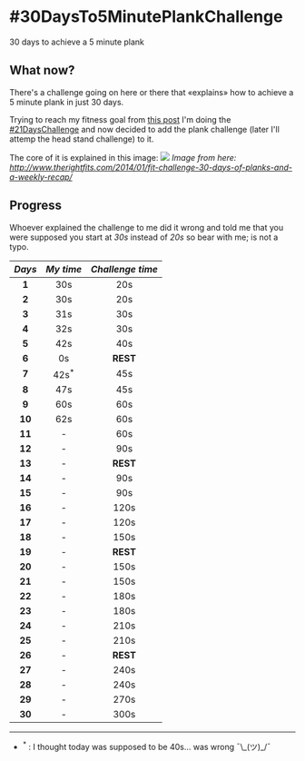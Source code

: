 # #30DaysTo5MinutePlankChallenge
30 days to achieve a 5 minute plank

## What now?
There's a challenge going on here or there that «explains» how to achieve a 5 minute plank in just 30 days.

Trying to reach my fitness goal from [this post][resolutions] I'm doing the [#21DaysChallenge][21days] and now decided to add the plank challenge (later I'll attemp the head stand challenge) to it.

The core of it is explained in this image:
![](http://www.therightfits.com/wp-content/uploads/2014/01/challenge.jpg4.png)
_Image from here: http://www.therightfits.com/2014/01/fit-challenge-30-days-of-planks-and-a-weekly-recap/_

## Progress
Whoever explained the challenge to me did it wrong and told me that you were supposed you start at *30s* instead of *20s* so bear with me; is not a typo.

| *Days* | *My time* | *Challenge time* |
|:------:|:---------:|:----------------:|
|  __1__ | 30s | 20s |
|  __2__ | 30s | 20s |
|  __3__ | 31s | 30s |
|  __4__ | 32s | 30s |
|  __5__ | 42s | 40s |
|  __6__ | 0s | __REST__ |
|  __7__ | 42s<sup>*</sup> | 45s |
|  __8__ | 47s | 45s |
|  __9__ | 60s | 60s |
| __10__ | 62s | 60s |
| __11__ | - | 60s |
| __12__ | - | 90s |
| __13__ | - | __REST__ |
| __14__ | - | 90s |
| __15__ | - | 90s |
| __16__ | - | 120s |
| __17__ | - | 120s |
| __18__ | - | 150s |
| __19__ | - | __REST__ |
| __20__ | - | 150s |
| __21__ | - | 150s |
| __22__ | - | 180s |
| __23__ | - | 180s |
| __24__ | - | 210s |
| __25__ | - | 210s |
| __26__ | - | __REST__ |
| __27__ | - | 240s |
| __28__ | - | 240s |
| __29__ | - | 270s |
| __30__ | - | 300s |

---
* <sup>*</sup> : I thought today was supposed to be 40s… was wrong ¯\\\_(ツ)\_/¯

[resolutions]:http://estebantorr.es/blog/2014/12/31/new-year-resolutions/
[21days]:http://estebantorr.es/blog/2015/07/30/21DaysChallenge/
